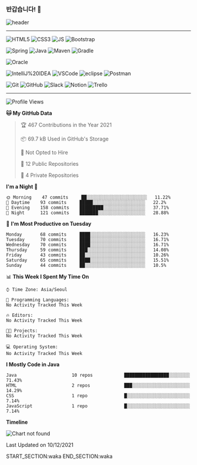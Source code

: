 ### 반갑습니다! 👋
<!--

**jihye-94/jihye-94** is a ✨ _special_ ✨ repository because its `README.md` (this file) appears on your GitHub profile.

Here are some ideas to get you started:

- 🔭 I’m currently working on ...
- 🌱 I’m currently learning ...
- 👯 I’m looking to collaborate on ...
- 🤔 I’m looking for help with ...
- 💬 Ask me about ...
- 📫 How to reach me: ...
- 😄 Pronouns: ...
- ⚡ Fun fact: ...
-->

![header](https://capsule-render.vercel.app/api?type=Soft&color=auto&height=300&section=header&text=지혜%20CodeGream%20&fontSize=70)
***

![HTML5](https://img.shields.io/badge/HTML5-E34F26?style=flat-square&logo=HTML5&logoColor=white)
![CSS3](https://img.shields.io/badge/CSS3-1572B6?style=flat-square&logo=CSS3&logoColor=white)
![JS](https://img.shields.io/badge/JavaScript-F7DF1E?style=flat-square&logo=JavaScript&logoColor=white)
![Bootstrap](https://img.shields.io/badge/Bootstrap-7952B3?style=flat-square&logo=Bootstrap&logoColor=white)


![Spring](https://img.shields.io/badge/Spring-6DB33F?style=flat-square&logo=Spring&logoColor=white)
![Java](https://img.shields.io/badge/Java-007396?style=flat-square&logo=Java&logoColor=white)
![Maven](https://img.shields.io/badge/Maven-c71a36?style=flat-square&logo=ApacheMaven&logoColor=white)
![Gradle](https://img.shields.io/badge/Gradle-02303a?style=flat-square&logo=Gradle&logoColor=white)


![Oracle](https://img.shields.io/badge/Oracle-f80000?style=flat-square&logo=Oracle&logoColor=white)

![IntelliJ%20IDEA](https://img.shields.io/badge/IntelliJ%20IDEA-000000?style=flat-square&logo=IntelliJ%20IDEA&logoColor=white)
![VSCode](https://img.shields.io/badge/Visual%20Studio%20Code-007ACC?style=flat-square&logo=Visual%20Studio%20Code&logoColor=white)
![eclipse](https://img.shields.io/badge/Eclipse%20IDE-2C2255?style=flat-square&logo=Eclipse%20IDE&logoColor=white)
![Postman](https://img.shields.io/badge/Postman-FF6C37?style=flat-square&logo=Postman&logoColor=white)

![Git](https://img.shields.io/badge/Git-F05032?style=flat-square&logo=Git&logoColor=white)
![GitHub](https://img.shields.io/badge/GitHub-181717?style=flat-square&logo=GitHub&logoColor=white)
![Slack](https://img.shields.io/badge/Slack-4A154B?style=flat-square&logo=Slack&logoColor=white)
![Notion](https://img.shields.io/badge/Notion-000000?style=flat-square&logo=Notion&logoColor=white)
![Trello](https://img.shields.io/badge/Trello-0052CC?style=flat-square&logo=Trello&logoColor=white)

---
  <!--START_SECTION:waka-->
![Profile Views](http://img.shields.io/badge/Profile%20Views-23-blue)

**🐱 My GitHub Data** 

> 🏆 467 Contributions in the Year 2021
 > 
> 📦 69.7 kB Used in GitHub's Storage 
 > 
> 🚫 Not Opted to Hire
 > 
> 📜 12 Public Repositories 
 > 
> 🔑 4 Private Repositories  
 > 
**I'm a Night 🦉** 

```text
🌞 Morning    47 commits     ██░░░░░░░░░░░░░░░░░░░░░░░   11.22% 
🌆 Daytime    93 commits     █████░░░░░░░░░░░░░░░░░░░░   22.2% 
🌃 Evening    158 commits    █████████░░░░░░░░░░░░░░░░   37.71% 
🌙 Night      121 commits    ███████░░░░░░░░░░░░░░░░░░   28.88%

```
📅 **I'm Most Productive on Tuesday** 

```text
Monday       68 commits     ████░░░░░░░░░░░░░░░░░░░░░   16.23% 
Tuesday      70 commits     ████░░░░░░░░░░░░░░░░░░░░░   16.71% 
Wednesday    70 commits     ████░░░░░░░░░░░░░░░░░░░░░   16.71% 
Thursday     59 commits     ███░░░░░░░░░░░░░░░░░░░░░░   14.08% 
Friday       43 commits     ██░░░░░░░░░░░░░░░░░░░░░░░   10.26% 
Saturday     65 commits     ████░░░░░░░░░░░░░░░░░░░░░   15.51% 
Sunday       44 commits     ██░░░░░░░░░░░░░░░░░░░░░░░   10.5%

```


📊 **This Week I Spent My Time On** 

```text
⌚︎ Time Zone: Asia/Seoul

💬 Programming Languages: 
No Activity Tracked This Week

🔥 Editors: 
No Activity Tracked This Week

🐱‍💻 Projects: 
No Activity Tracked This Week

💻 Operating System: 
No Activity Tracked This Week

```

**I Mostly Code in Java** 

```text
Java                     10 repos            █████████████████░░░░░░░░   71.43% 
HTML                     2 repos             ███░░░░░░░░░░░░░░░░░░░░░░   14.29% 
CSS                      1 repo              █░░░░░░░░░░░░░░░░░░░░░░░░   7.14% 
JavaScript               1 repo              █░░░░░░░░░░░░░░░░░░░░░░░░   7.14%

```


**Timeline**

![Chart not found](https://raw.githubusercontent.com/jihye-94/jihye-94/main/charts/bar_graph.png) 


 Last Updated on 10/12/2021
<!--END_SECTION:waka-->
START_SECTION:waka
END_SECTION:waka
